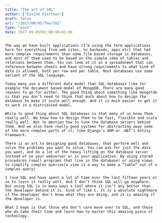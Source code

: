 ```yaml
---
title: "The art of SQL"
author: ["Eivind Hjertnes"]
draft: false
url: "/2017/09/05/The/781"
type: "post"
date: 2017-09-05T02:00:00+02:00
---
```


<div class="HTML">
  <div></div>

<p>

</div>

```text
The way we have built applications (I’m using the term applications here for everything from web sites, to backends, apps etc) that had more complex requirements than some file based storage is databases, and most of them used to be based on the simple idea of tables and relations between them. You can look at it as a spreadsheet that can reference between sheets and have strong requirements to what kind of data is allowed, both per row and per table. Most databases use some variant of the SQL language.
```

<div class="HTML">
  <div></div>

</p>

</div>

<div class="HTML">
  <div></div>

<p>

</div>

```text
Today many use a different data model than SQL databases like for example the document based model of MongoDB. There are many good reasons to go for either. The good thing about something like mongoldb is that you don’t need to think that much about how to design the database to make it scale well enough. And it is much easier to get it to work in a distributed model.
```

<div class="HTML">
  <div></div>

</p>

</div>

<div class="HTML">
  <div></div>

<p>

</div>

```text
While to good thing about SQL databases is that many of us know them really well. We know how to design them to be fast, flexible and scale really well. Not to mention how to tune the database servers behind them. And we also have really good systems for abstracting away some of the more complex parts of it; like Django’s ORM or .NET’s Entity Framework.
```

<div class="HTML">
  <div></div>

</p>

</div>

<div class="HTML">
  <div></div>

<p>

</div>

```text
There is an art to designing good databases, that perform well and solve the problems you want to solve. You can ask for just the data you want, and do a lot of the heavy lifting on the database server instead of on your webserver or in your application. By using stored procedures (small programs that live in the database) or using views to simplify complex queries(a view is a way to make a “table” out of a complex query)
```

<div class="HTML">
  <div></div>

</p>

</div>

<div class="HTML">
  <div></div>

<p>

</div>

```text
I love SQL and have spent a lot of time over the last fifteen years or so to learn it really well. And I don’t think SQL will go anywhere. But using SQL is in many ways a tool where it isn’t any better than the developer behind it is. Kind of like C. It is a absolute nightmare if the developer don’t know what they are doing, and it is amazing if the developer is.
```

<div class="HTML">
  <div></div>

</p>

</div>

<div class="HTML">
  <div></div>

<p>

</div>

```text
What I hope is that those who don’t care move over to SQL, and those who do take their time and learn how to master this amazing piece of technology.
```

<div class="HTML">
  <div></div>

</p>

</div>
